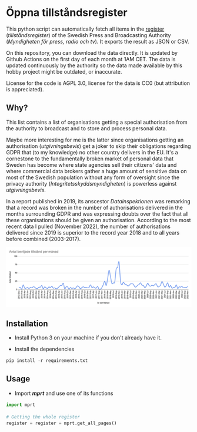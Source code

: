 # Öppna tillståndsregister

This python script can automatically fetch all items in the [register](https://www.mprt.se/tillstandsregister/) (*tillståndsregister*) of the Swedish Press and Broadcasting Authority (*Myndigheten för press, radio och tv*). It exports the result as JSON or CSV.

On this repository, you can download the data directly. It is updated by Github Actions on the first day of each month at 1AM CET. The data is updated continuously by the authority so the data made available by this hobby project might be outdated, or inaccurate.

License for the code is AGPL 3.0, license for the data is CC0 (but attribution is appreciated).

## Why?

This list contains a list of organisations getting a special authorisation from the authority to broadcast and to store and process personal data.

Maybe more interesting for me is the latter since organisations getting an authorisation (*utgivningsbevis*) get a joker to skip their obligations regarding GDPR that (to my knowledge) no other country delivers in the EU. It's a cornestone to the fundamentally broken market of personal data that Sweden has become where state agencies sell their citizens' data and where commercial data brokers gather a huge amount of sensitive data on most of the Swedish population without any form of oversight since the privacy authority (*Integritetsskyddsmyndigheten*) is powerless against *utgivningsbevis*.

In a report published in 2019, its anscestor *Datainspektionen* was remarking that a record was broken in the number of authorisations delivered in the months surrounding GDPR and was expressing doubts over the fact that all these organisations should be given an authorisation. According to the most recent data I pulled (November 2022), the number of authorisations delivered since 2019 is superior to the record year 2018 and to all years before combined (2003-2017).

![Antal beviljade tillstånd per månad](tillstand-per-manad.png)

## Installation

- Install Python 3 on your machine if you don't already have it.

- Install the dependencies

```python
pip install -r requirements.txt
```

## Usage

- Import ***mprt*** and use one of its functions

```python
import mprt

# Getting the whole register
register = register = mprt.get_all_pages()
